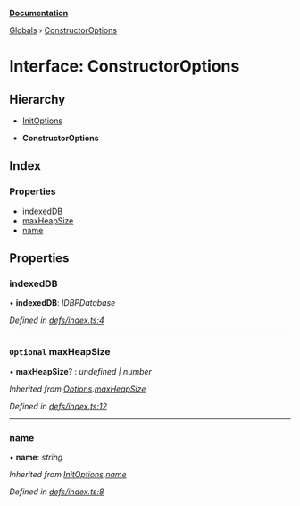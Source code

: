 **[Documentation](../README.md)**

[Globals](../README.md) › [ConstructorOptions](constructoroptions.md)

# Interface: ConstructorOptions

## Hierarchy

  * [InitOptions](initoptions.md)

  * **ConstructorOptions**

## Index

### Properties

* [indexedDB](constructoroptions.md#indexeddb)
* [maxHeapSize](constructoroptions.md#optional-maxheapsize)
* [name](constructoroptions.md#name)

## Properties

###  indexedDB

• **indexedDB**: *IDBPDatabase*

*Defined in [defs/index.ts:4](https://github.com/badbatch/cachemap/blob/cb2a149/packages/indexed-db/src/defs/index.ts#L4)*

___

### `Optional` maxHeapSize

• **maxHeapSize**? : *undefined | number*

*Inherited from [Options](options.md).[maxHeapSize](options.md#optional-maxheapsize)*

*Defined in [defs/index.ts:12](https://github.com/badbatch/cachemap/blob/cb2a149/packages/indexed-db/src/defs/index.ts#L12)*

___

###  name

• **name**: *string*

*Inherited from [InitOptions](initoptions.md).[name](initoptions.md#name)*

*Defined in [defs/index.ts:8](https://github.com/badbatch/cachemap/blob/cb2a149/packages/indexed-db/src/defs/index.ts#L8)*